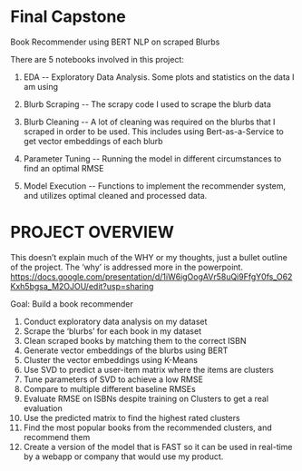 # Final Capstone

Book Recommender using BERT NLP on scraped Blurbs

There are 5 notebooks involved in this project:

1. EDA -- Exploratory Data Analysis. Some plots and statistics on the data I am using

2. Blurb Scraping -- The scrapy code I used to scrape the blurb data

3. Blurb Cleaning -- A lot of cleaning was required on the blurbs that I scraped in order to be used. This includes using Bert-as-a-Service to get vector embeddings of each blurb

4. Parameter Tuning -- Running the model in different circumstances to find an optimal RMSE

5. Model Execution -- Functions to implement the recommender system, and utilizes optimal cleaned and processed data.


# PROJECT OVERVIEW

This doesn’t explain much of the WHY or my thoughts, just a bullet outline of the project. The ‘why’ is addressed more in the powerpoint.
https://docs.google.com/presentation/d/1iW6igOogAVr58uQi9FfgY0fs_O62Kxh5bgsa_M2OJOU/edit?usp=sharing

Goal: Build a book recommender
1. Conduct exploratory data analysis on my dataset
2. Scrape the ‘blurbs’ for each book in my dataset
3. Clean scraped books by matching them to the correct ISBN
4. Generate vector embeddings of the blurbs using BERT
5. Cluster the vector embeddings using K-Means
6. Use SVD to predict a user-item matrix where the items are clusters
7. Tune parameters of SVD to achieve a low RMSE
8. Compare to multiple different baseline RMSEs
9. Evaluate RMSE on ISBNs despite training on Clusters to get a real evaluation
10. Use the predicted matrix to find the highest rated clusters
11. Find the most popular books from the recommended clusters, and recommend them
12. Create a version of the model that is FAST so it can be used in real-time by a webapp or company that would use my product.

